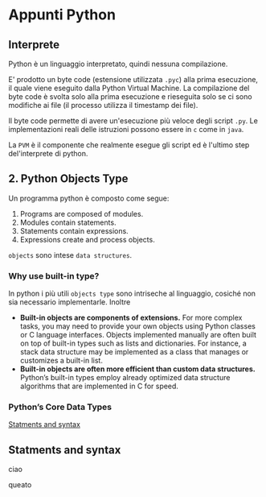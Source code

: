 # Appunti Python

## Interprete
Python è un linguaggio interpretato, quindi nessuna compilazione.

E' prodotto un byte code (estensione utilizzata `.pyc`) alla prima esecuzione, il quale viene eseguito dalla Python Virtual Machine. La compilazione del byte code è svolta solo alla prima esecuzione e rieseguita solo se ci sono modifiche ai file (il processo utilizza il timestamp dei file).

Il byte code permette di avere un'esecuzione più veloce degli script `.py`. Le implementazioni reali delle istruzioni possono essere in `c` come in `java`.

La `PVM` è il componente che realmente esegue gli script ed è l'ultimo step del'interprete di python.

## 2. Python Objects Type

Un programma python è composto come segue:
1. Programs are composed of modules.
2. Modules contain statements.
3. Statements contain expressions.
4. Expressions create and process objects.

`objects` sono intese `data structures`.

### Why use built-in type?
In python i più utili `objects type` sono intriseche al linguaggio, cosiché non sia necessario implementarle. Inoltre
- **Built-in objects are components of extensions.** For more complex tasks, you may need to provide your own objects using Python classes or C language interfaces. Objects implemented manually are often built on top of built-in types such as lists and dictionaries. For instance, a stack data structure may be implemented as a class that manages or customizes a built-in list.
- **Built-in objects are often more efficient than custom data structures.** Python’s built-in types employ already optimized data structure algorithms that are
implemented in C for speed.

### Python’s Core Data Types

[Statments and syntax](#statments-and-syntax)


## Statments and syntax

ciao

queato